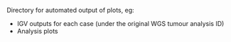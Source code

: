 Directory for automated output of plots, eg:

* IGV outputs for each case (under the original WGS tumour analysis ID)
* Analysis plots
